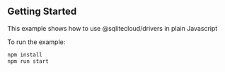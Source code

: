 ## Getting Started

This example shows how to use @sqlitecloud/drivers in plain Javascript

To run the example:

```bash
npm install
npm run start
```

